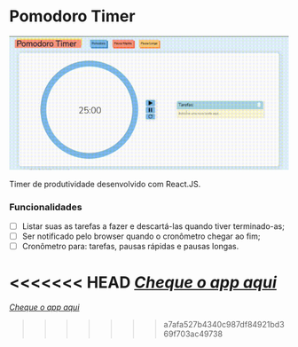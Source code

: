 # Pomodoro Timer
![gif](previewgif.gif)

Timer de produtividade desenvolvido com React.JS.

### Funcionalidades
- [ ] Listar suas as tarefas a fazer e descartá-las quando tiver terminado-as;
- [ ] Ser notificado pelo browser quando o cronômetro chegar ao fim;
- [ ] Cronômetro para: tarefas, pausas rápidas e pausas longas.

<<<<<<< HEAD
*[Cheque o app aqui](https://beatrizmotta.github.io/PomodoTimer/)*
=======
*[Cheque o app aqui](https://beatrizmotta.github.io/PomodoTimer/)*
>>>>>>> a7afa527b4340c987df84921bd369f703ac49738
